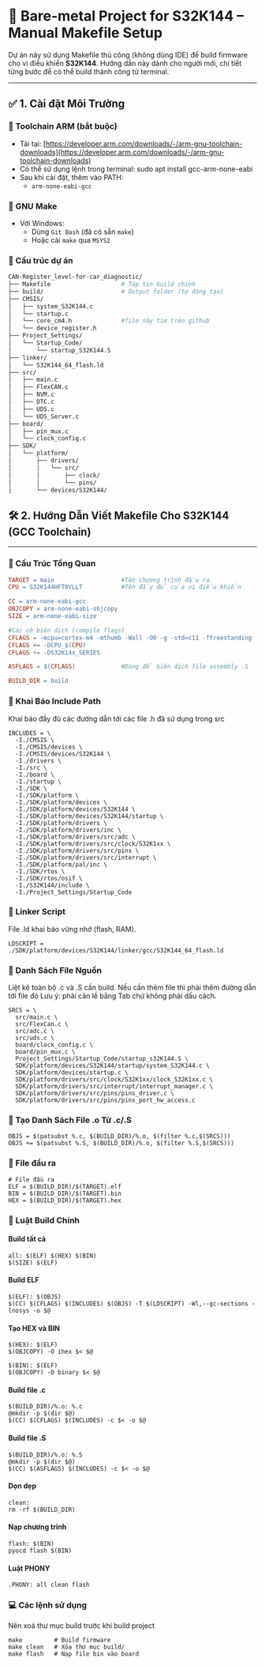 # 🚗 Bare-metal Project for S32K144 – Manual Makefile Setup

Dự án này sử dụng Makefile thủ công (không dùng IDE) để build firmware cho vi điều khiển **S32K144**. Hướng dẫn này dành cho người mới, chi tiết từng bước để có thể build thành công từ terminal.

---

## ✅ 1. Cài đặt Môi Trường

### 🔧 Toolchain ARM (bắt buộc)
- Tải tại: [https://developer.arm.com/downloads/-/arm-gnu-toolchain-downloads](https://developer.arm.com/downloads/-/arm-gnu-toolchain-downloads)
- Có thể sử dụng lệnh trong terminal: sudo apt install gcc-arm-none-eabi
- Sau khi cài đặt, thêm vào PATH:
    - `arm-none-eabi-gcc`

### 🔧 GNU Make
- Với Windows:
    - Dùng `Git Bash` (đã có sẵn `make`)
    - Hoặc cài `make` qua `MSYS2`

### 📁 Cấu trúc dự án
```bash
CAN-Register_level-for-car_diagnostic/
├── Makefile                    # Tập tin build chính
├── build/                      # Output folder (tự động tạo)
├── CMSIS/
│   ├── system_S32K144.c
│   └── startup.c
│   └── core_cm4.h              #file này tìm trên github
│   └── device_register.h
├── Project_Settings/
│   └── Startup_Code/
│       └── startup_S32K144.S
├── linker/
│   └── S32K144_64_flash.ld
├── src/
│   ├── main.c
│   ├── FlexCAN.c
│   ├── NVM.c
│   ├── DTC.c
│   ├── UDS.c
│   └── UDS_Server.c
├── board/
│   ├── pin_mux.c
│   └── clock_config.c
├── SDK/
│   └── platform/
│       ├── drivers/
│       │   └── src/
│       │       ├── clock/
│       │       └── pins/
│       └── devices/S32K144/
```
## 🛠 2. Hướng Dẫn Viết Makefile Cho S32K144 (GCC Toolchain)

---
### 📁 Cấu Trúc Tổng Quan

```makefile
TARGET = main                   #Tên chương trình đầu ra
CPU = S32K144HFT0VLLT           #Tên đầy đủ của vi điều khiển

CC = arm-none-eabi-gcc
OBJCOPY = arm-none-eabi-objcopy
SIZE = arm-none-eabi-size

#Các cờ biên dịch (compile flags)
CFLAGS = -mcpu=cortex-m4 -mthumb -Wall -O0 -g -std=c11 -ffreestanding
CFLAGS += -DCPU_$(CPU)
CFLAGS += -DS32K14x_SERIES

ASFLAGS = $(CFLAGS)             #Dùng để biên dịch file assembly .S

BUILD_DIR = build
```
### 📂 Khai Báo Include Path
Khai báo đầy đủ các đường dẫn tới các file .h đã sử dụng trong src
```
INCLUDES = \
  -I./CMSIS \
  -I./CMSIS/devices \
  -I./CMSIS/devices/S32K144 \
  -I./drivers \
  -I./src \
  -I./board \
  -I./startup \
  -I./SDK \
  -I./SDK/platform \
  -I./SDK/platform/devices \
  -I./SDK/platform/devices/S32K144 \
  -I./SDK/platform/devices/S32K144/startup \
  -I./SDK/platform/drivers \
  -I./SDK/platform/drivers/inc \
  -I./SDK/platform/drivers/src/adc \
  -I./SDK/platform/drivers/src/clock/S32K1xx \
  -I./SDK/platform/drivers/src/pins \
  -I./SDK/platform/drivers/src/interrupt \
  -I./SDK/platform/pal/inc \
  -I./SDK/rtos \
  -I./SDK/rtos/osif \
  -I./S32K144/include \
  -I./Project_Settings/Startup_Code
```
### 📜 Linker Script
File .ld khai báo vừng nhớ (flash, RAM).
```
LDSCRIPT = ./SDK/platform/devices/S32K144/linker/gcc/S32K144_64_flash.ld
```
### 🧾 Danh Sách File Nguồn
Liệt kê toàn bộ .c và .S cần build. Nếu cần thêm file thì phải thêm đường dẫn tới file đó
Lưu ý: phải căn lề bằng Tab chứ không phải dấu cách.
```
SRCS = \
  src/main.c \
  src/FlexCan.c \
  src/adc.c \
  src/uds.c \
  board/clock_config.c \
  board/pin_mux.c \
  Project_Settings/Startup_Code/startup_s32K144.S \
  SDK/platform/devices/S32K144/startup/system_S32K144.c \
  SDK/platform/devices/startup.c \
  SDK/platform/drivers/src/clock/S32K1xx/clock_S32K1xx.c \
  SDK/platform/drivers/src/interrupt/interrupt_manager.c \
  SDK/platform/drivers/src/pins/pins_driver.c \
  SDK/platform/drivers/src/pins/pins_port_hw_access.c
```
### 🧱 Tạo Danh Sách File .o Từ .c/.S
```
OBJS = $(patsubst %.c, $(BUILD_DIR)/%.o, $(filter %.c,$(SRCS)))
OBJS += $(patsubst %.S, $(BUILD_DIR)/%.o, $(filter %.S,$(SRCS)))
```
### 📂 File đầu ra 
```
# File đầu ra
ELF = $(BUILD_DIR)/$(TARGET).elf
BIN = $(BUILD_DIR)/$(TARGET).bin
HEX = $(BUILD_DIR)/$(TARGET).hex
```
### 🔧 Luật Build Chính
#### Build tất cả
```
all: $(ELF) $(HEX) $(BIN)
$(SIZE) $(ELF)
```

#### Build ELF
```
$(ELF): $(OBJS)
$(CC) $(CFLAGS) $(INCLUDES) $(OBJS) -T $(LDSCRIPT) -Wl,--gc-sections -lnosys -o $@
```

#### Tạo HEX và BIN
```
$(HEX): $(ELF)
$(OBJCOPY) -O ihex $< $@

$(BIN): $(ELF)
$(OBJCOPY) -O binary $< $@
```
#### Build file .c
```
$(BUILD_DIR)/%.o: %.c
@mkdir -p $(dir $@)
$(CC) $(CFLAGS) $(INCLUDES) -c $< -o $@
```

#### Build file .S
```
$(BUILD_DIR)/%.o: %.S
@mkdir -p $(dir $@)
$(CC) $(ASFLAGS) $(INCLUDES) -c $< -o $@
```
#### Dọn dẹp
```
clean:
rm -rf $(BUILD_DIR)
```
#### Nạp chương trình
```
flash: $(BIN)
pyocd flash $(BIN)
```
#### Luật PHONY
```
.PHONY: all clean flash
```
### 💻 Các lệnh sử dụng
Nên xoá thư mục build trước khi build project
```
make         # Build firmware
make clean   # Xóa thư mục build/
make flash   # Nạp file bin vào board
```

